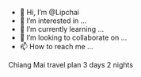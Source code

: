 - 👋 Hi, I’m @Lipchai
- 👀 I’m interested in ...
- 🌱 I’m currently learning ...
- 💞️ I’m looking to collaborate on ...
- 📫 How to reach me ...

<!---
Lipchai/Lipchai is a ✨ special ✨ repository because its `README.md` (this file) appears on your GitHub profile.
You can click the Preview link to take a look at your changes.
--->

Chiang Mai travel plan 3 days 2 nights
